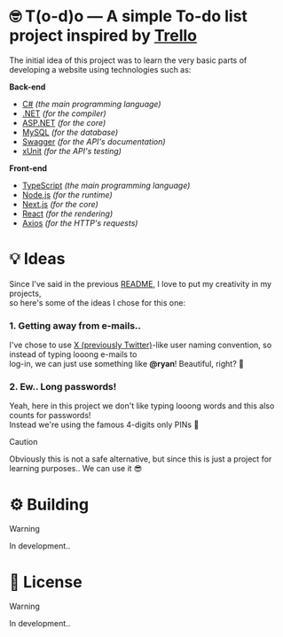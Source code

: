 # 🤓 T(o-d)o — A simple To-do list project inspired by [Trello](https://trello.com/)
The initial idea of this project was to learn the very basic parts of developing a website using technologies such as:

**Back-end**
- [C#](https://dotnet.microsoft.com/languages/csharp) _(the main programming language)_
- [.NET](https://dotnet.microsoft.com/) _(for the compiler)_
- [ASP.NET](https://asp.net/) _(for the core)_
- [MySQL](https://www.mysql.com/) _(for the database)_
- [Swagger](https://swagger.io/) _(for the API's documentation)_
- [xUnit](https://xunit.net/) _(for the API's testing)_

**Front-end**
- [TypeScript](https://www.typescriptlang.org/) _(the main programming language)_
- [Node.js](https://nodejs.org/) _(for the runtime)_
- [Next.js](https://nextjs.org/) _(for the core)_
- [React](https://react.dev/) _(for the rendering)_
- [Axios](https://axios-http.com/docs/intro) _(for the HTTP's requests)_

# 💡 Ideas
Since I've said in the previous [README](https://github.com/ryaangu/portfolio), I love to put my creativity in my projects,\
so here's some of the ideas I chose for this one:
### 1. Getting away from e-mails..
I've chose to use [X (previously Twitter)](https://x.com)-like user naming convention, so instead of typing looong e-mails to\
log-in, we can just use something like **@ryan**! Beautiful, right? 🤩
### 2. Ew.. Long passwords!
Yeah, here in this project we don't like typing looong words and this also counts for passwords!\
Instead we're using the famous 4-digits only PINs 💪
> [!CAUTION]
> Obviously this is not a safe alternative, but since this is just a project for learning purposes.. We can use it 😎

# ⚙️ Building
> [!WARNING]
> In development..

# 👑 License
> [!WARNING]
> In development..